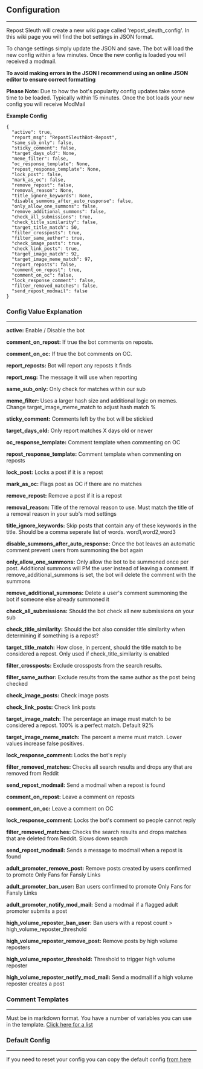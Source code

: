 ## Configuration
---
Repost Sleuth will create a new wiki page called 'repost_sleuth_config'.  In this wiki page you will find the bot settings in JSON format. 

To change settings simply update the JSON and save.  The bot will load the new config within a few minutes.  Once the new config is loaded you will received a modmail.

**To avoid making errors in the JSON I recommend using an online JSON editor to ensure correct formatting**

**Please Note:** Due to how the bot's popularity config updates take some time to be loaded.  Typically within 15 minutes. Once the bot loads your new config you will receive ModMail 

**Example Config**

```
{
  "active": true,
  "report_msg": "RepostSleuthBot-Repost",
  "same_sub_only": false,
  "sticky_comment": false,
  "target_days_old": None,
  "meme_filter": false,
  "oc_response_template": None,
  "repost_response_template": None,
  "lock_post": false,
  "mark_as_oc": false,
  "remove_repost": false,
  "removal_reason": None,
  "title_ignore_keywords": None,
  "disable_summons_after_auto_response": false,
  "only_allow_one_summons": false,
  "remove_additional_summons": false,
  "check_all_submissions": true,
  "check_title_similarity": false,
  "target_title_match": 50,
  "filter_crossposts": true,
  "filter_same_author": true,
  "check_image_posts": true,
  "check_link_posts": true,
  "target_image_match": 92,
  "target_image_meme_match": 97,
  "report_reposts": false,
  "comment_on_repost": true,
  "comment_on_oc": false,
  "lock_response_comment": false,
  "filter_removed_matches": false,
  "send_repost_modmail": false
}
```



### Config Value Explanation

---

**active:** Enable / Disable the bot

**comment_on_repost:** If true the bot comments on reposts.

**comment_on_oc:** If true the bot comments on OC.  

**report_reposts:** Bot will report any reposts it finds

**report_msg:** The message it will use when reporting

**same_sub_only:** Only check for matches within our sub

**meme_filter:** Uses a larger hash size and additional logic on memes. Change target_image_meme_match to adjust hash match %

**sticky_comment:** Comments left by the bot will be stickied

**target_days_old:** Only report matches X days old or newer

**oc_response_template:** Comment template when commenting on OC

**repost_response_template:** Comment template when commenting on reposts

**lock_post:** Locks a post if it is a repost

**mark_as_oc:** Flags post as OC if there are no matches

**remove_repost:** Remove a post if it is a repost

**removal_reason:** Title of the removal reason to use.  Must match the title of a removal reason in your sub's mod settings

**title_ignore_keywords:** Skip posts that contain any of these keywords in the title.  Should be a comma seperate list of words.  word1,word2,word3

**disable_summons_after_auto_response:** Once the bot leaves an automatic comment prevent users from summoning the bot again 

**only_allow_one_summons:** Only allow the bot to be summoned once per post.  Additional summons will PM the user instead of leaving a comment. If remove_additional_summons is set, the bot will delete the comment with the summons

**remove_additional_summons:** Delete a user's comment summoning the bot if someone else already summoned it

**check_all_submissions:** Should the bot check all new submissions on your sub

**check_title_similarity:** Should the bot also consider title similarity when determining if something is a repost? 

**target_title_match:** How close, in percent, should the title match to be considered a repost.  Only used if check_title_similarity is enabled

**filter_crossposts:** Exclude crossposts from the search results. 

**filter_same_author:** Exclude results from the same author as the post being checked

**check_image_posts:** Check image posts

**check_link_posts:** Check link posts

**target_image_match:** The percentage an image must match to be considered a repost.  100% is a perfect match.  Default 92%

**target_image_meme_match:** The percent a meme must match. Lower values increase false positives. 

**lock_response_comment:** Locks the bot's reply

**filter_removed_matches:** Checks all search results and drops any that are removed from Reddit

**send_repost_modmail:** Send a modmail when a repost is found

**comment_on_repost:** Leave a comment on reposts

**comment_on_oc:** Leave a comment on OC

**lock_response_comment**: Locks the bot's comment so people cannot reply 

**filter_removed_matches:** Checks the search results and drops matches that are deleted from Reddit.  Slows down search

**send_repost_modmail:** Sends a message to modmail when a repost is found

**adult_promoter_remove_post:** Remove posts created by users confirmed to promote Only Fans for Fansly Links

**adult_promoter_ban_user:** Ban users confirmed to promote Only Fans for Fansly Links

**adult_promoter_notify_mod_mail:** Send a modmail if a flagged adult promoter submits a post

**high_volume_reposter_ban_user:** Ban users with a repost count > high_volume_reposter_threshold

**high_volume_reposter_remove_post:** Remove posts by high volume reposters

**high_volume_reposter_threshold:** Threshold to trigger high volume reposter

**high_volume_reposter_notify_mod_mail:** Send a modmail if a high volume reposter creates a post

### Comment Templates
---
Must be in markdown format.  You have a number of variables you can use in the template.  [Click here for a list](https://www.reddit.com/r/RepostSleuthBot/wiki/add-you-sub/repost-message-template)

### Default Config
---
If you need to reset your config you can copy the default config [from here](https://www.reddit.com/r/RepostSleuthBot/wiki/add-you-sub/bot-config)